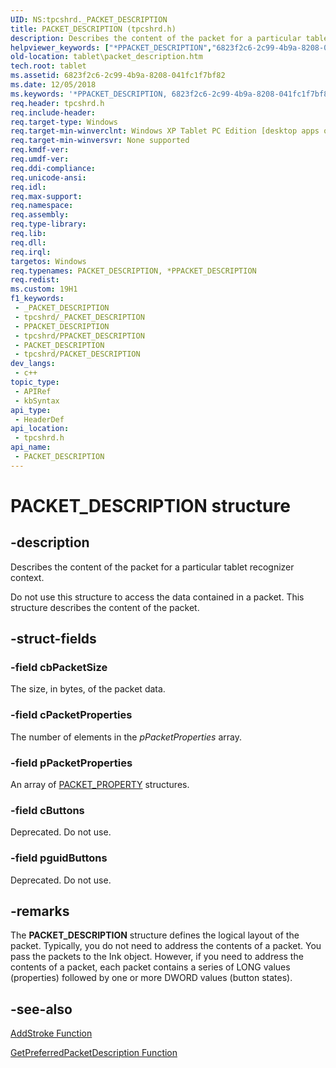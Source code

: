 ```yaml
---
UID: NS:tpcshrd._PACKET_DESCRIPTION
title: PACKET_DESCRIPTION (tpcshrd.h)
description: Describes the content of the packet for a particular tablet recognizer context.Do not use this structure to access the data contained in a packet. This structure describes the content of the packet.
helpviewer_keywords: ["*PPACKET_DESCRIPTION","6823f2c6-2c99-4b9a-8208-041fc1f7bf82","PACKET_DESCRIPTION","PACKET_DESCRIPTION structure [Tablet PC]","PPACKET_DESCRIPTION","PPACKET_DESCRIPTION structure pointer [Tablet PC]","tablet.packet_description","tpcshrd/PACKET_DESCRIPTION","tpcshrd/PPACKET_DESCRIPTION"]
old-location: tablet\packet_description.htm
tech.root: tablet
ms.assetid: 6823f2c6-2c99-4b9a-8208-041fc1f7bf82
ms.date: 12/05/2018
ms.keywords: '*PPACKET_DESCRIPTION, 6823f2c6-2c99-4b9a-8208-041fc1f7bf82, PACKET_DESCRIPTION, PACKET_DESCRIPTION structure [Tablet PC], PPACKET_DESCRIPTION, PPACKET_DESCRIPTION structure pointer [Tablet PC], tablet.packet_description, tpcshrd/PACKET_DESCRIPTION, tpcshrd/PPACKET_DESCRIPTION'
req.header: tpcshrd.h
req.include-header: 
req.target-type: Windows
req.target-min-winverclnt: Windows XP Tablet PC Edition [desktop apps only]
req.target-min-winversvr: None supported
req.kmdf-ver: 
req.umdf-ver: 
req.ddi-compliance: 
req.unicode-ansi: 
req.idl: 
req.max-support: 
req.namespace: 
req.assembly: 
req.type-library: 
req.lib: 
req.dll: 
req.irql: 
targetos: Windows
req.typenames: PACKET_DESCRIPTION, *PPACKET_DESCRIPTION
req.redist: 
ms.custom: 19H1
f1_keywords:
 - _PACKET_DESCRIPTION
 - tpcshrd/_PACKET_DESCRIPTION
 - PPACKET_DESCRIPTION
 - tpcshrd/PPACKET_DESCRIPTION
 - PACKET_DESCRIPTION
 - tpcshrd/PACKET_DESCRIPTION
dev_langs:
 - c++
topic_type:
 - APIRef
 - kbSyntax
api_type:
 - HeaderDef
api_location:
 - tpcshrd.h
api_name:
 - PACKET_DESCRIPTION
---
```


# PACKET_DESCRIPTION structure


## -description

Describes the content of the packet for a particular tablet recognizer context.

Do not use this structure to access the data contained in a packet. This structure describes the content of the packet.

## -struct-fields

### -field cbPacketSize

The size, in bytes, of the packet data.

### -field cPacketProperties

The number of elements in the <i>pPacketProperties</i> array.

### -field pPacketProperties

An array of <a href="https://docs.microsoft.com/windows/desktop/api/tpcshrd/ns-tpcshrd-packet_property">PACKET_PROPERTY</a> structures.

### -field cButtons

Deprecated. Do not use.

### -field pguidButtons

Deprecated. Do not use.

## -remarks

The <b>PACKET_DESCRIPTION</b> structure defines the logical layout of the packet. Typically, you do not need to address the contents of a packet. You pass the packets to the Ink object. However, if you need to address the contents of a packet, each packet contains a series of LONG values (properties) followed by one or more DWORD values (button states).

## -see-also

<a href="https://docs.microsoft.com/windows/desktop/api/recapis/nf-recapis-addstroke">AddStroke Function</a>



<a href="https://docs.microsoft.com/windows/desktop/api/recapis/nf-recapis-getpreferredpacketdescription">GetPreferredPacketDescription Function</a>

